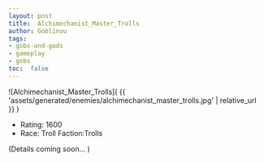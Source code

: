 ```yaml
---
layout: post
title:  Alchimechanist_Master_Trolls
author: Goblinou
tags:
- gobs-and-gods
- gameplay
- gobs
toc:  false
---
```


![Alchimechanist_Master_Trolls]( {{ 'assets/generated/enemies/alchimechanist_master_trolls.jpg' | relative_url }} )
- Rating: 1600
- Race: Troll  Faction:Trolls

(Details coming soon... )